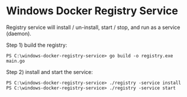 # Windows Docker Registry Service
Registry service will install / un-install, start / stop, and run as a service (daemon).

Step 1) build the registry:

```pwsh
PS C:\windows-docker-registry-service> go build -o registry.exe main.go 
```

Step 2) install and start the service:

```pwsh
PS C:\windows-docker-registry-service> ./registry -service install
PS C:\windows-docker-registry-service> ./registry -service start 
```
